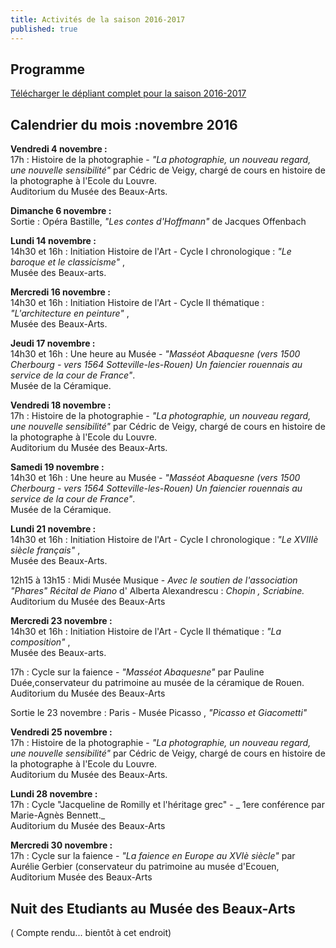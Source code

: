 ```yaml
---
title: Activités de la saison 2016-2017
published: true
---
```



## Programme

[Télécharger le dépliant complet pour la saison 2016-2017](/fichiers/brochure-2016-2017.pdf)  

## Calendrier du mois :novembre 2016



**Vendredi 4 novembre :**  
17h : Histoire de la photographie - _"La photographie, un nouveau regard, une nouvelle sensibilité"_ par Cédric de Veigy, chargé de cours en histoire de la photographe à l'Ecole du Louvre.  
Auditorium du Musée des Beaux-Arts.

**Dimanche 6 novembre :**  
Sortie : Opéra Bastille, _"Les contes d'Hoffmann"_ de Jacques Offenbach


**Lundi 14 novembre :**  
14h30 et 16h : Initiation Histoire de l'Art - Cycle I chronologique : _"Le baroque et le classicisme"_ ,  
Musée des Beaux-arts.

**Mercredi 16 novembre :**  
14h30 et 16h : Initiation Histoire de l'Art - Cycle II thématique : _"L'architecture en peinture"_ ,  
Musée des Beaux-Arts.


**Jeudi 17 novembre :**  
14h30 et 16h : Une heure au Musée - _"Masséot Abaquesne (vers 1500 Cherbourg - vers 1564 Sotteville-les-Rouen) Un faiencier rouennais au service de la cour de France"_.  
Musée de la Céramique.


**Vendredi 18 novembre :**  
17h : Histoire de la photographie - _"La photographie, un nouveau regard, une nouvelle sensibilité"_ par Cédric de Veigy, chargé de cours en histoire de la photographe à l'Ecole du Louvre.  
Auditorium du Musée des Beaux-Arts.


**Samedi 19 novembre :**  
14h30 et 16h : Une heure au Musée - _"Masséot Abaquesne (vers 1500 Cherbourg - vers 1564 Sotteville-les-Rouen) Un faiencier rouennais au service de la cour de France"_.  
Musée de la Céramique.

**Lundi 21 novembre :**  
14h30 et 16h : Initiation Histoire de l'Art - Cycle I chronologique : _"Le XVIIIè siècle français"_ ,  
Musée des Beaux-Arts.

12h15 à 13h15 : Midi Musée Musique - _Avec le soutien de l'association "Phares" Récital de Piano_ d' Alberta Alexandrescu : _Chopin , Scriabine._  
Auditorium du Musée des Beaux-Arts


**Mercredi 23 novembre :**  
14h30 et 16h : Initiation Histoire de l'Art - Cycle II thématique : _"La composition"_ ,  
Musée des Beaux-arts.  

17h : Cycle sur la faience - _"Masséot Abaquesne"_ par Pauline Duée,conservateur du patrimoine au musée de la céramique de Rouen.  
Auditorium du Musée des Beaux-Arts 

Sortie le 23 novembre : Paris - Musée Picasso , _"Picasso et Giacometti"_


**Vendredi 25 novembre :**  
17h : Histoire de la photographie - _"La photographie, un nouveau regard, une nouvelle sensibilité"_ par Cédric de Veigy, chargé de cours en histoire de la photographe à l'Ecole du Louvre.  
Auditorium du Musée des Beaux-Arts.



**Lundi 28 novembre :**  
17h : Cycle "Jacqueline de Romilly et l'héritage grec" - _ 1ere conférence par Marie-Agnès Bennett._  
Auditorium du Musée des Beaux-Arts

**Mercredi 30 novembre :**  
17h : Cycle sur la faience - _"La faience en Europe au XVIè siècle"_ par Aurélie Gerbier (conservateur du patrimoine au musée d'Ecouen,  
Auditorium Musée des Beaux-Arts  


## Nuit des Etudiants au Musée des Beaux-Arts  
 
( Compte rendu... bientôt à cet endroit)
